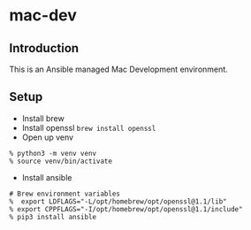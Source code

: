 # mac-dev

## Introduction

This is an Ansible managed Mac Development environment.

## Setup

- Install brew
- Install openssl `brew install openssl`
- Open up venv
```
% python3 -m venv venv
% source venv/bin/activate
```
- Install ansible
```
# Brew environment variables
%  export LDFLAGS="-L/opt/homebrew/opt/openssl@1.1/lib"
% export CPPFLAGS="-I/opt/homebrew/opt/openssl@1.1/include"
% pip3 install ansible
```
